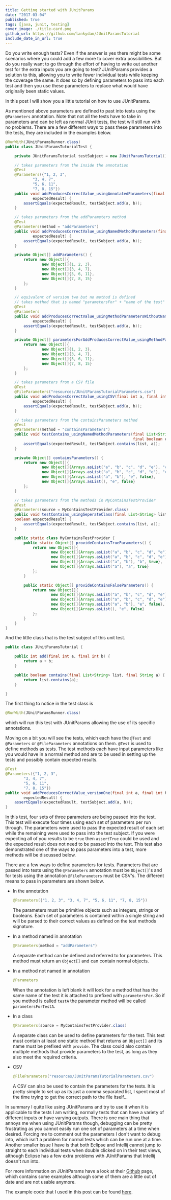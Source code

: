 ```yaml
---
title: Getting started with JUnitParams
date: "2017-03-04"
published: true
tags: [java, junit, testing]
cover_image: ./title-card.png
github_url: https://github.com/lankydan/JUnitParamsTutorial
include_date_in_url: true
---
```


Do you write enough tests? Even if the answer is yes there might be some scenarios where you could add a few more to cover extra possibilities. But do you really want to go through the effort of having to write out another test for the extra inputs you are going to test? JUnitParams provides a solution to this, allowing you to write fewer individual tests while keeping the coverage the same. It does so by defining parameters to pass into each test and then you use these parameters to replace what would have originally been static values.

In this post I will show you a little tutorial on how to use JUnitParams.

As mentioned above parameters are defined to past into tests using the `@Parameters` annotation. Note that not all the tests have to take in parameters and can be left as normal JUnit tests, the test will still run with no problems. There are a few different ways to pass these parameters into the tests, they are included in the examples below.

```java
@RunWith(JUnitParamsRunner.class)
public class JUnitParamsTutorialTest {

    private JUnitParamsTutorial testSubject = new JUnitParamsTutorial();

    // takes parameters from the inside the annotation
    @Test
    @Parameters({"1, 2, 3",
            "3, 4, 7",
            "5, 6, 11",
            "7, 8, 15"})
    public void addProducesCorrectValue_usingAnnotatedParameters(final int a, final int b, final int
            expectedResult) {
        assertEquals(expectedResult, testSubject.add(a, b));
    }

    // takes parameters from the addParameters method
    @Test
    @Parameters(method = "addParameters")
    public void addProducesCorrectValue_usingNamedMethodParameters(final int a, final int b, final int
            expectedResult) {
        assertEquals(expectedResult, testSubject.add(a, b));
    }

    private Object[] addParameters() {
        return new Object[]{
                new Object[]{1, 2, 3},
                new Object[]{3, 4, 7},
                new Object[]{5, 6, 11},
                new Object[]{7, 8, 15}
        };
    }

    // equivalent of version two but no method is defined
    // takes method that is named "parametersFor" + "name of the test"
    @Test
    @Parameters
    public void addProducesCorrectValue_usingMethodParametersWithoutName(final int a, final int b, final int
            expectedResult) {
        assertEquals(expectedResult, testSubject.add(a, b));
    }

    private Object[] parametersForAddProducesCorrectValue_usingMethodParametersWithoutName() {
        return new Object[]{
                new Object[]{1, 2, 3},
                new Object[]{3, 4, 7},
                new Object[]{5, 6, 11},
                new Object[]{7, 8, 15}
        };
    }

    // takes parameters from a CSV file
    @Test
    @FileParameters("resources/JUnitParamsTutorialParameters.csv")
    public void addProducesCorrectValue_usingCSV(final int a, final int b, final int
            expectedResult) {
        assertEquals(expectedResult, testSubject.add(a, b));
    }

    // takes parameters from the containsParameters method
    @Test
    @Parameters(method = "containsParameters")
    public void testContains_usingNamedMethodParameters(final List<String> list, final String a,
                                                        final boolean expectedResult) {
        assertEquals(expectedResult, testSubject.contains(list, a));
    }

    private Object[] containsParameters() {
        return new Object[]{
                new Object[]{Arrays.asList("a", "b", "c", "d", "e"), "c", true},
                new Object[]{Arrays.asList("a", "b", "c", "d", "e"), "e", true},
                new Object[]{Arrays.asList("a", "b"), "e", false},
                new Object[]{Arrays.asList(), "e", false}
        };
    }

    // takes parameters from the methods in MyContainsTestProvider
    @Test
    @Parameters(source = MyContainsTestProvider.class)
    public void testContains_usingSeperateClass(final List<String> list, final String a, final
    boolean expectedResult) {
        assertEquals(expectedResult, testSubject.contains(list, a));
    }

    public static class MyContainsTestProvider {
        public static Object[] provideContainsTrueParameters() {
            return new Object[]{
                    new Object[]{Arrays.asList("a", "b", "c", "d", "e"), "c", true},
                    new Object[]{Arrays.asList("a", "b", "c", "d", "e"), "e", true},
                    new Object[]{Arrays.asList("a", "b"), "b", true},
                    new Object[]{Arrays.asList("a"), "a", true}
            };
        }

        public static Object[] provideContainsFalseParameters() {
            return new Object[]{
                    new Object[]{Arrays.asList("a", "b", "c", "d", "e"), "f", false},
                    new Object[]{Arrays.asList("a", "b", "c", "d", "e"), "z", false},
                    new Object[]{Arrays.asList("a", "b"), "e", false},
                    new Object[]{Arrays.asList(), "e", false}
            };
        }
    }
}
```

And the little class that is the test subject of this unit test.

```java
public class JUnitParamsTutorial {

    public int add(final int a, final int b) {
        return a + b;
    }

    public boolean contains(final List<String> list, final String a) {
        return list.contains(a);
    }

}
```

The first thing to notice in the test class is

```java
@RunWith(JUnitParamsRunner.class)
```

which will run this test with JUnitParams allowing the use of its specific annotations.

Moving on a bit you will see the tests, which each have the `@Test` and `@Parameters` or `@FileParameters` annotations on them. `@Test` is used to define methods as tests. The test methods each have input parameters like you would have in a normal method and are to be used in setting up the tests and possibly contain expected results.

```java
@Test
@Parameters({"1, 2, 3",
        "3, 4, 7",
        "5, 6, 11",
        "7, 8, 15"})
public void addProducesCorrectValue_versionOne(final int a, final int b, final int
        expectedResult) {
    assertEquals(expectedResult, testSubject.add(a, b));
}
```

In this test, four sets of three parameters are being passed into the test. This test will execute four times using each set of parameters per run through. The parameters were used to pass the expected result of each set while the remaining were used to pass into the test subject. If you were expecting all of you results to be `true` then `assertTrue` could be used and the expected result does not need to be passed into the test. This test also demonstrated one of the ways to pass parameters into a test, more methods will be discussed below.

There are a few ways to define parameters for tests. Parameters that are passed into tests using the `@Parameters` annotation must be `Object[]`'s and for tests using the annotation `@FileParameters` must be CSV's. The different means to pass in parameters are shown below.

- In the annotation

  ```java
  @Parameters({"1, 2, 3", "3, 4, 7", "5, 6, 11", "7, 8, 15"})
  ```

  The parameters must be primitive objects such as integers, strings or booleans. Each set of parameters is contained within a single string and will be parsed to their correct values as defined on the test methods signature.

- In a method named in annotation

  ```java
  @Parameters(method = "addParameters")
  ```

  A separate method can be defined and referred to for parameters. This method must return an `Object[]` and can contain normal objects.

- In a method not named in annotation

  ```java
  @Parameters
  ```

  When the annotation is left blank it will look for a method that has the same name of the test it is attached to prefixed with `parametersFor`. So if you method is called `testA` the parameter method will be called `parametersForTestA`.

- In a class

  ```java
  @Parameters(source = MyContainsTestProvider.class)
  ```

  A separate class can be used to define parameters for the test. This test must contain at least one static method that returns an `Object[]` and its name must be prefixed with `provide`. The class could also contain multiple methods that provide parameters to the test, as long as they also meet the required criteria.

- CSV

  ```java
  @FileParameters("resources/JUnitParamsTutorialParameters.csv")
  ```

  A CSV can also be used to contain the parameters for the tests. It is pretty simple to set up as its just a comma separated list, I spent most of the time trying to get the correct path to the file itself...

In summary I quite like using JUnitParams and try to use it when it is applicable to the tests I am writing, normally tests that can have a variety of different inputs or have varying outputs. There is one main thing that annoys me when using JUnitParams though, debugging can be pretty frustrating as you cannot easily run one set of parameters at a time when desired. Forcing me to comment out the parameters I don't want to debug into, which isn't a problem for normal tests which can be run one at a time. Another smaller issue I have is that both Eclipse and Intellij cannot jump to straight to each individual tests when double clicked on in their test views, although Eclipse has a few extra problems with JUnitParams that Intellij doesn't run into.

For more information on JUnitParams have a look at their [Github](https://github.com/Pragmatists/JUnitParams) page, which contains some examples although some of them are a little out of date and are not usable anymore.

The example code that I used in this post can be found [here](https://github.com/lankydan/JUnitParamsTutorial).

 